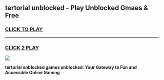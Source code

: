 
## tertorial unblocked - Play Unblocked Gmaes & Free
<h3>
<a href="https://news.freeplayer.one?title=tertorial_unblocked&ref=16F">CLICK TO PLAY</a></h3>
<hr>

<h3>
<a href="https://news.freeplayer.one?title=tertorial_unblocked&ref=16F">CLICK 2 PLAY</a>
  
</h3>

<a href="https://news.freeplayer.one?title=tertorial_unblocked&ref=16F/"><img src="https://clearcache.store/games.png"></a>


**tertorial unblocked games unblocked: Your Gateway to Fun and Accessible Online Gaming**
